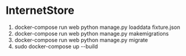 # InternetStore

1. docker-compose run web python manage.py loaddata fixture.json
2. docker-compose run web python manage.py makemigrations
3. docker-compose run web python manage.py migrate
4. sudo docker-compose up --build

